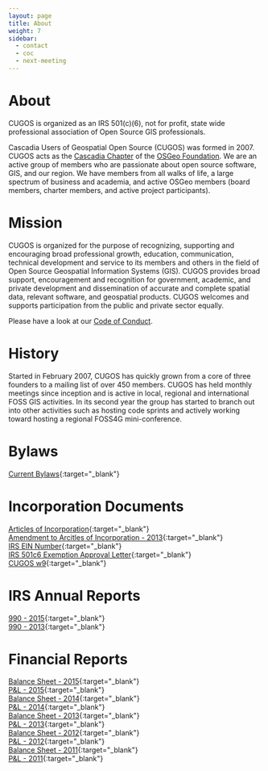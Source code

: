 ```yaml
---
layout: page
title: About
weight: 7
sidebar:
  - contact
  - coc
  - next-meeting
---
```


About
=====
CUGOS is organized as an IRS 501(c)(6), not for profit, state wide professional association of Open Source GIS professionals.

Cascadia Users of Geospatial Open Source (CUGOS) was formed in 2007. CUGOS acts as the [Cascadia Chapter](http://wiki.osgeo.org/wiki/Cascadia) of the [OSGeo Foundation](http://www.osgeo.org/).  We are an active group of members who are passionate about open source software, GIS, and our region. We have members from all walks of life, a large spectrum of business and academia, and active OSGeo members (board members, charter members, and active project participants). 

Mission
=======
CUGOS is organized for the purpose of recognizing, supporting and encouraging broad professional growth, education, communication, technical development and service to its members and others in the field of Open Source Geospatial Information Systems (GIS). CUGOS provides broad support, encouragement and recognition for government, academic, and private development and dissemination of accurate and complete spatial data, relevant software, and geospatial products. CUGOS welcomes and supports participation from the public and private sector equally.

Please have a look at our [Code of Conduct](/code-of-conduct).

History
=======
Started in February 2007, CUGOS has quickly grown from a core of three founders to a mailing list of over 450 members. CUGOS has held monthly meetings since inception and is active in local, regional and international FOSS GIS activities. In its second year the group has started to branch out into other activities such as hosting code sprints and actively working toward hosting a regional FOSS4G mini-conference.

Bylaws
=======
[Current Bylaws](bylaw/cugos_bylaws_2016.pdf){:target="_blank"}

Incorporation Documents
=======
[Articles of Incorporation](inc/articles_of_incorporation.pdf){:target="_blank"}  
[Amendment to Arcitles of Incorporation - 2013](inc/cugos_amend_articles_of_inc_090313.pdf){:target="_blank"}  
[IRS EIN Number](inc/cugos-ein.pdf){:target="_blank"}  
[IRS 501c6 Exemption Approval Letter](inc/cugos_exemption_approval_letter.pdf){:target="_blank"}  
[CUGOS w9](inc/cugos_w9.pdf){:target="_blank"}  

IRS Annual Reports
=======
[990 - 2015](inc/990-N-2015-Rec.png){:target="_blank"}  
[990 - 2013](inc/990-N-2013-Rec.png){:target="_blank"}  

Financial Reports
=======
[Balance Sheet - 2015](bank/cugos_bs_2015.pdf){:target="_blank"}  
[P&L - 2015](bank/cugos_pl_2015.pdf){:target="_blank"}  
[Balance Sheet - 2014](bank/cugos_bs_2014.pdf){:target="_blank"}  
[P&L - 2014](bank/cugos_pl_2014.pdf){:target="_blank"}  
[Balance Sheet - 2013](bank/cugos_bs_2013.pdf){:target="_blank"}  
[P&L - 2013](bank/cugos_pl_2013.pdf){:target="_blank"}  
[Balance Sheet - 2012](bank/cugos_bs_2012.pdf){:target="_blank"}  
[P&L - 2012](bank/cugos_pl_2012.pdf){:target="_blank"}  
[Balance Sheet - 2011](bank/cugos_bs_2011.pdf){:target="_blank"}  
[P&L - 2011](bank/cugos_pl_2011.pdf){:target="_blank"}  
